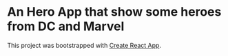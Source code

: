 # An Hero App that show some heroes from DC and Marvel

This project was bootstrapped with [Create React App](https://github.com/facebook/create-react-app).
